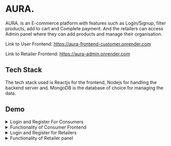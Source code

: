 
# AURA.

AURA. is an E-commerce platform with features such as Login/Signup, filter products, add to cart and Complete payment. And the retailers can access Admin panel where they can add products and manage their organisation.

Link to User Frontend: https://aura-frontend-customer.onrender.com

Link to Retailer Frontend: https://aura-admin.onrender.com


## Tech Stack

The tech stack used is Reactjs for the frontend, Nodejs for handling the backend server and. MongoDB is the database of choice for managing the data.

## Demo

<details>
  <summary>Login and Register For Consumers</summary>
  
  Register Screen where User can enter their details to access the AURA. website
  
  <img width="1080" alt="Register-user" src="https://github.com/VinayakG311/AURA./assets/96966973/a4d6e98e-cb5b-44d8-9432-baa2d7db9966">
  
  Login Screen where User can enter their details to access the AURA. website
  
  <img width="1080" alt="login-user" src="https://github.com/VinayakG311/AURA./assets/96966973/dd4a8a44-aa9b-461d-866a-d4b134cca850">
</details>

<details>
  <summary>Functionality of Consumer Frontend</summary>
  Home Page where a buyer can scroll down to choose products or choose from a list of Categories
  <img width="1080" alt="Home-User" src="https://github.com/VinayakG311/AURA./assets/96966973/a47d3cff-d223-40da-a11b-7ddff7b6b474">
  Product Page where a buyer can customise the Order as per their needs and add the product to the Cart
  <img width="1080" alt="Product-User" src="https://github.com/VinayakG311/AURA./assets/96966973/6dd4ed3f-557f-49d8-8cba-a449ac901434">
  Cart Page where all the products which have been added to the Cart are stored. The Total price and Order details are shown on the Right
  <img width="1080" alt="Cart-User" src="https://github.com/VinayakG311/AURA./assets/96966973/fc147ced-05cb-4f4c-9ac0-ab60787b77bf">
  Payment Gateway using Stripe.
  <img width="1080" alt="Payment-User" src="https://github.com/VinayakG311/AURA./assets/96966973/7291ba98-0b93-4806-be52-ae372f457231">
</details>


<details>
  <summary>Login and Register for Retailers</summary>
  Register Screen where User can enter their details to access the AURA. website for Retailers and Organisations
  <img width="1080" alt="Register-Admin" src="https://github.com/VinayakG311/AURA./assets/96966973/99f9976c-221a-4086-a50f-1b284357cf9f">
  Login Screen where User can enter their details to access the AURA. website for Retailers and Organisations
  <img width="1080" alt="Login-Admin" src="https://github.com/VinayakG311/AURA./assets/96966973/9e2d21d4-b789-40ad-8eeb-8e898b9a521b">
</details>

<details>
  <summary>Functionality of Retailer panel</summary>
  <img width="1431" alt="Home-Admin" src="https://github.com/VinayakG311/AURA./assets/96966973/682b72a5-dc10-422f-a1ca-eee624d1027a">
  <img width="1434" alt="ProductList-Admin" src="https://github.com/VinayakG311/AURA./assets/96966973/559c785f-fecb-456d-b001-ec8cdf352268">
  <img width="1440" alt="NewProduct-Admin" src="https://github.com/VinayakG311/AURA./assets/96966973/12a9c7d4-1acc-4e07-97f5-8fd60144db45">
</details>




